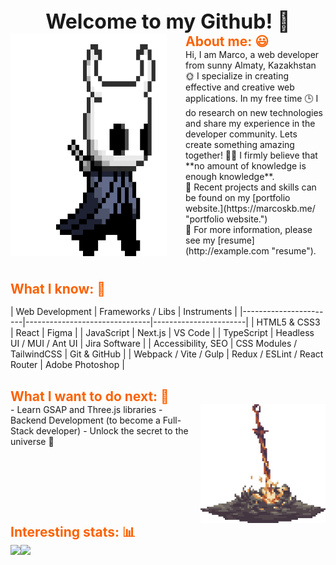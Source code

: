 <h1 align="center" style="font-size: 32px; margin: 0;">Welcome to my Github! 👋</h1>

<div style="display: flex; flex-direction: row;">
<img style="margin-right: 30px" align="left" src="https://raw.githubusercontent.com/TanZng/TanZng/master/assets/hollor_knight3.gif" width="250"/>
<div>
<h2 style="margin: 0; color: #fc6203;">About me: 😃</h2>
<div style="margin: 0;">Hi, I am Marco, a web developer from sunny Almaty, Kazakhstan 🌞 I specialize in creating effective and creative web applications. In my free time 🕒 I do research on new technologies and share my experience in the developer community. Lets create something amazing together! 🚀✨ I firmly believe that **no amount of knowledge is enough knowledge**.</div>
<div>📁 Recent projects and skills can be found on my [portfolio website.](https://marcoskb.me/ "portfolio website.")</div><div>📌 For more information, please see my [resume](http://example.com "resume").</div>
</div>
</div>

<h2 style="margin: 40px 0 15px 0; color: #fc6203">What I know: 💼</h2>
| Web Development       | Frameworks / Libs             | Instruments           |
|-----------------------|-------------------------------|-----------------------|
| HTML5 & CSS3          | React                         | Figma                 |
| JavaScript            | Next.js                       | VS Code               |
| TypeScript            | Headless UI / MUI / Ant UI    | Jira Software         |
| Accessibility, SEO    | CSS Modules / TailwindCSS     | Git & GitHub          |
| Webpack / Vite / Gulp | Redux / ESLint / React Router | Adobe Photoshop       |


<h2 style="margin: 30px 0 0 0; color: #fc6203">What I want to do next: 🤔</h2>
<div style="display: flex; flex-direction: row;justify-content: space-between;"><div>- Learn GSAP and Three.js libraries
- Backend Development (to become a Full-Stack developer)
- Unlock the secret to the universe 🤭
</div>
<img src="https://raw.githubusercontent.com/TanZng/TanZng/master/assets/bonefire.gif" width="200"/>
</div>

<h2 style="margin: 0; color: #fc6203">Interesting stats: 📊</h2>
<div style="display: flex; flex-direction: row;">
<picture><source height="200" srcset="https://github-readme-stats.vercel.app/api?username=MarcoSKB&show_icons=true&theme=dark&title_color=fc6203&rank_icon=github" media="(prefers-color-scheme: dark)"/><source height="200" srcset="https://github-readme-stats.vercel.app/api?username=MarcoSKB&show_icons=true&title_color=fc6203&rank_icon=github" media="(prefers-color-scheme: light), (prefers-color-scheme: no-preference)"/><img height="200" src="https://github-readme-stats.vercel.app/api?username=MarcoSKB&show_icons=true&title_color=fc6203&rank_icon=github" />
</picture>
<picture><source height="200" srcset="https://github-readme-stats.vercel.app/api/top-langs/?username=MarcoSKB&layout=compact&theme=dark&title_color=fc6203&langs_count=8&card_width=320" media="(prefers-color-scheme: dark)"/><source height="200" srcset="https://github-readme-stats.vercel.app/api/top-langs/?username=MarcoSKB&layout=compact&title_color=fc6203" media="(prefers-color-scheme: light), (prefers-color-scheme: no-preference)"/><img height="200" src="https://github-readme-stats.vercel.app/api/top-langs/?username=MarcoSKB&layout=compact&title_color=fc6203" />
</picture>
</div>

